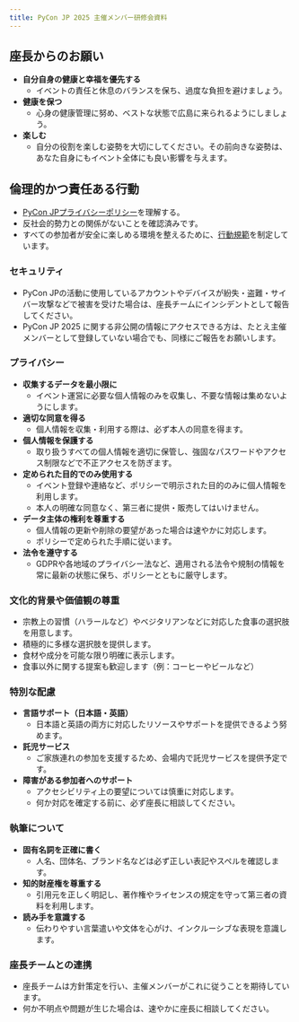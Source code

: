 ```yaml
---
title: PyCon JP 2025 主催メンバー研修会資料
---
```


## 座長からのお願い

- **自分自身の健康と幸福を優先する**  
  - イベントの責任と休息のバランスを保ち、過度な負担を避けましょう。  
- **健康を保つ**
  - 心身の健康管理に努め、ベストな状態で広島に来られるようにしましょう。  
- **楽しむ**
  - 自分の役割を楽しむ姿勢を大切にしてください。その前向きな姿勢は、あなた自身にもイベント全体にも良い影響を与えます。

## 倫理的かつ責任ある行動

- [PyCon JPプライバシーポリシー](https://www.pycon.jp/policies/privacy-policy.html)を理解する。  
- 反社会的勢力との関係がないことを確認済みです。  
- すべての参加者が安全に楽しめる環境を整えるために、[行動規範](https://www.pycon.jp/policies/code-of-conduct.html)を制定しています。

### セキュリティ

- PyCon JPの活動に使用しているアカウントやデバイスが紛失・盗難・サイバー攻撃などで被害を受けた場合は、座長チームにインシデントとして報告してください。
- PyCon JP 2025 に関する非公開の情報にアクセスできる方は、たとえ主催メンバーとして登録していない場合でも、同様にご報告をお願いします。

### プライバシー

- **収集するデータを最小限に**  
  - イベント運営に必要な個人情報のみを収集し、不要な情報は集めないようにします。  
- **適切な同意を得る**  
  - 個人情報を収集・利用する際は、必ず本人の同意を得ます。  
- **個人情報を保護する**  
  - 取り扱うすべての個人情報を適切に保管し、強固なパスワードやアクセス制限などで不正アクセスを防ぎます。  
- **定められた目的でのみ使用する**  
  - イベント登録や連絡など、ポリシーで明示された目的のみに個人情報を利用します。  
  - 本人の明確な同意なく、第三者に提供・販売してはいけません。  
- **データ主体の権利を尊重する**  
  - 個人情報の更新や削除の要望があった場合は速やかに対応します。
  - ポリシーで定められた手順に従います。  
- **法令を遵守する**  
  - GDPRや各地域のプライバシー法など、適用される法令や規制の情報を常に最新の状態に保ち、ポリシーとともに厳守します。

### 文化的背景や価値観の尊重

- 宗教上の習慣（ハラールなど）やベジタリアンなどに対応した食事の選択肢を用意します。
- 積極的に多様な選択肢を提供します。
- 食材や成分を可能な限り明確に表示します。
- 食事以外に関する提案も歓迎します（例：コーヒーやビールなど）

### 特別な配慮

- **言語サポート（日本語・英語）**
  - 日本語と英語の両方に対応したリソースやサポートを提供できるよう努めます。
- **託児サービス**  
  - ご家族連れの参加を支援するため、会場内で託児サービスを提供予定です。  
- **障害がある参加者へのサポート**  
  - アクセシビリティ上の要望については慎重に対応します。  
  - 何か対応を確定する前に、必ず座長に相談してください。

### 執筆について

- **固有名詞を正確に書く**  
  - 人名、団体名、ブランド名などは必ず正しい表記やスペルを確認します。
- **知的財産権を尊重する**  
  - 引用元を正しく明記し、著作権やライセンスの規定を守って第三者の資料を利用します。
- **読み手を意識する**  
  - 伝わりやすい言葉遣いや文体を心がけ、インクルーシブな表現を意識します。

### 座長チームとの連携

- 座長チームは方針策定を行い、主催メンバーがこれに従うことを期待しています。  
- 何か不明点や問題が生じた場合は、速やかに座長に相談してください。
